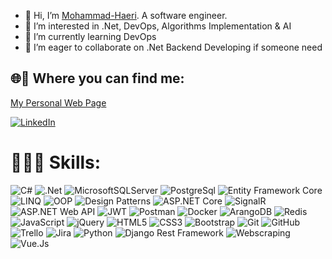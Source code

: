 - 👋 Hi, I’m [Mohammad-Haeri](https://www.Mohammad-Haeri.ir). A software engineer.
- 👀 I’m interested in .Net,  DevOps, Algorithms Implementation & AI
- 🌱 I’m currently learning DevOps
- 💞️ I’m eager to collaborate on .Net Backend Developing if someone need


## 🌐📱 Where you can find me:
[My Personal Web Page](Https://www.Mohammad-Haeri.ir)

[![LinkedIn](https://img.shields.io/badge/LinkedIn-%230077B5.svg?logo=linkedin&logoColor=white)](https://www.linkedin.com/in/mohammad-haeri/)


# 👨🏻‍💻 Skills:
![C#](https://img.shields.io/badge/c%23-%23239120.svg?style=for-the-badge&logo=csharp&logoColor=white)  ![.Net](https://img.shields.io/badge/.NET-5C2D91?style=for-the-badge&logo=.net&logoColor=white)   ![MicrosoftSQLServer](https://img.shields.io/badge/Microsoft%20SQL%20Server-CC2927?style=for-the-badge&logo=microsoft%20sql%20server&logoColor=white)  ![PostgreSql](https://img.shields.io/badge/PostgreSql-%230E4D92.svg?style=for-the-badge&logo=postgresql&logoColor=white)   ![Entity Framework Core](https://img.shields.io/badge/Entity%20Framework%20Core-%2300A9C1.svg?style=for-the-badge&logo=dotnet&logoColor=white) ![LINQ](https://img.shields.io/badge/LINQ-%23323330.svg?style=for-the-badge&logo=.net&logoColor=white) ![OOP](https://img.shields.io/badge/OOP-%23E34F26.svg?style=for-the-badge&logo=.net&logoColor=white)  ![Design Patterns](https://img.shields.io/badge/Design%20Patterns-%230E4D92.svg?style=for-the-badge&logo=.net&logoColor=white) ![ASP.NET Core](https://img.shields.io/badge/ASP.NET%20Core-512BD4?style=for-the-badge&logo=dotnet&logoColor=white)  ![SignalR](https://img.shields.io/badge/SignalR-%230E4D92.svg?style=for-the-badge&logo=dotnet&logoColor=white)  ![ASP.NET Web API](https://img.shields.io/badge/ASP.NET%20Web%20API-512BD4?style=for-the-badge&logo=dotnet&logoColor=white)  ![JWT](https://img.shields.io/badge/JWT-black?style=for-the-badge&logo=JSON%20web%20tokens)  ![Postman](https://img.shields.io/badge/Postman-FF6C37?style=for-the-badge&logo=postman&logoColor=white)  ![Docker](https://img.shields.io/badge/docker-%230db7ed.svg?style=for-the-badge&logo=docker&logoColor=white)  ![ArangoDB](https://img.shields.io/badge/ArangoDB-%234ea94b.svg?style=for-the-badge&logo=arangodb&logoColor=white) ![Redis](https://img.shields.io/badge/redis-%23DD0031.svg?style=for-the-badge&logo=redis&logoColor=white)  ![JavaScript](https://img.shields.io/badge/javascript-%23323330.svg?style=for-the-badge&logo=javascript&logoColor=%23F7DF1E)  ![jQuery](https://img.shields.io/badge/jquery-%230769AD.svg?style=for-the-badge&logo=jquery&logoColor=white) ![HTML5](https://img.shields.io/badge/html5-%23E34F26.svg?style=for-the-badge&logo=html5&logoColor=white)  ![CSS3](https://img.shields.io/badge/css3-%231572B6.svg?style=for-the-badge&logo=css3&logoColor=white)  ![Bootstrap](https://img.shields.io/badge/bootstrap-%238511FA.svg?style=for-the-badge&logo=bootstrap&logoColor=white)  ![Git](https://img.shields.io/badge/git-%23F05033.svg?style=for-the-badge&logo=git&logoColor=white)  ![GitHub](https://img.shields.io/badge/github-%23121011.svg?style=for-the-badge&logo=github&logoColor=white)  ![Trello](https://img.shields.io/badge/Trello-%23026AA7.svg?style=for-the-badge&logo=Trello&logoColor=white)   ![Jira](https://img.shields.io/badge/Jira-%230E4D92.svg?style=for-the-badge&logo=Jira&logoColor=white)   ![Python](https://img.shields.io/badge/Python-yellow.svg?style=for-the-badge&logo=python&logoColor=white) ![Django Rest Framework](https://img.shields.io/badge/Django-green.svg?style=for-the-badge&logo=django&logoColor=white) ![Webscraping](https://img.shields.io/badge/WebScraping-yellow.svg?style=for-the-badge&logo=python&logoColor=white) ![Vue.Js](https://img.shields.io/badge/Vue.Js-%23239120.svg?style=for-the-badge&logo=node.js&logoColor=white)




